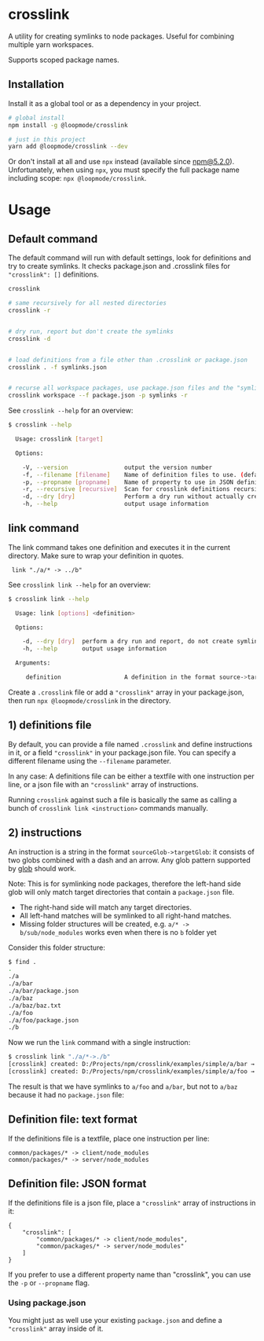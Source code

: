# crosslink

A utility for creating symlinks to node packages.
Useful for combining multiple yarn workspaces.

Supports scoped package names.

## Installation

Install it as a global tool or as a dependency in your project.

```sh
# global install
npm install -g @loopmode/crosslink

# just in this project
yarn add @loopmode/crosslink --dev
```

Or don't install at all and use `npx` instead (available since npm@5.2.0).
Unfortunately, when using `npx`, you must specify the full package name including scope: `npx @loopmode/crosslink`.

# Usage

## Default command

The default command will run with default settings, look for definitions and try to create symlinks.
It checks package.json and .crosslink files for `"crosslink": []` definitions.

```sh
crosslink

# same recursively for all nested directories
crosslink -r


# dry run, report but don't create the symlinks
crosslink -d


# load definitions from a file other than .crosslink or package.json
crosslink . -f symlinks.json


# recurse all workspace packages, use package.json files and the "symlinks" property inside them
crosslink workspace --f package.json -p symlinks -r
```

See `crosslink --help` for an overview:

```sh
$ crosslink --help

  Usage: crosslink [target]

  Options:

    -V, --version                output the version number
    -f, --filename [filename]    Name of definition files to use. (default: .crosslink)
    -p, --propname [propname]    Name of property to use in JSON definitions. (default: crosslink)
    -r, --recursive [recursive]  Scan for crosslink definitions recursively. (default: false)
    -d, --dry [dry]              Perform a dry run without actually creating any symlinks. (default: false)
    -h, --help                   output usage information
```

## link command

The link command takes one definition and executes it in the current directory. Make sure to wrap your definition in quotes.

```
 link "./a/* -> ../b"
```

See `crosslink link --help` for an overview:

```sh
$ crosslink link --help

  Usage: link [options] <definition>

  Options:

    -d, --dry [dry]  perform a dry run and report, do not create symlinks (default: false)
    -h, --help       output usage information

  Arguments:

     definition                  A definition in the format source->target
```

Create a `.crosslink` file or add a `"crosslink"` array in your package.json, then run `npx @loopmode/crosslink` in the directory.

## 1) definitions file

By default, you can provide a file named `.crosslink` and define instructions in it, or a field `"crosslink"` in your package.json file.
You can specify a different filename using the `--filename` parameter.

In any case: A definitions file can be either a textfile with one instruction per line, or a json file with an `"crosslink"` array of instructions.

Running `crosslink` against such a file is basically the same as calling a bunch of `crosslink link <instruction>` commands manually.

## 2) instructions

An instruction is a string in the format `sourceGlob->targetGlob`: it consists of two globs combined with a dash and an arrow.
Any glob pattern supported by [glob](http://npmjs.com/package/glob) should work.

Note: This is for symlinking node packages, therefore the left-hand side glob will only match target directories that contain a `package.json` file.

- The right-hand side will match any target directories.
- All left-hand matches will be symlinked to all right-hand matches.
- Missing folder structures will be created, e.g. `a/* -> b/sub/node_modules` works even when there is no `b` folder yet

Consider this folder structure:

```sh
$ find .
.
./a
./a/bar
./a/bar/package.json
./a/baz
./a/baz/baz.txt
./a/foo
./a/foo/package.json
./b
```

Now we run the `link` command with a single instruction:

```sh
$ crosslink link "./a/*->./b"
[crosslink] created: D:/Projects/npm/crosslink/examples/simple/a/bar → D:/Projects/npm/crosslink/examples/simple/b/@a/bar
[crosslink] created: D:/Projects/npm/crosslink/examples/simple/a/foo → D:/Projects/npm/crosslink/examples/simple/b/@a/foo
```

The result is that we have symlinks to `a/foo` and `a/bar`, but not to `a/baz` because it had no `package.json` file:

## Definition file: text format

If the definitions file is a textfile, place one instruction per line:

```
common/packages/* -> client/node_modules
common/packages/* -> server/node_modules
```

## Definition file: JSON format

If the definitions file is a json file, place a `"crosslink"` array of instructions in it:

```
{
    "crosslink": [
        "common/packages/* -> client/node_modules",
        "common/packages/* -> server/node_modules"
    ]
}
```

If you prefer to use a different property name than "crosslink", you can use the `-p` or `--propname` flag.

### Using package.json

You might just as well use your existing `package.json` and define a `"crosslink"` array inside of it.
